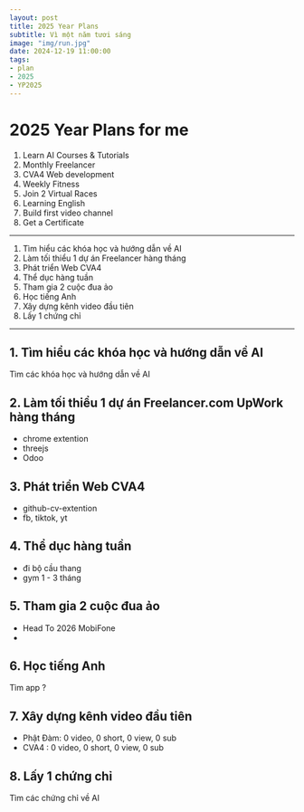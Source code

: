 ```yaml
---
layout: post
title: 2025 Year Plans
subtitle: Vì một năm tươi sáng
image: "img/run.jpg"
date: 2024-12-19 11:00:00
tags:
- plan
- 2025
- YP2025
---
```


# 2025 Year Plans for me

1. Learn AI Courses & Tutorials
2. Monthly Freelancer
3. CVA4 Web development
4. Weekly Fitness
5. Join 2 Virtual Races
6. Learning English
7. Build first video channel
8. Get a Certificate

-----

1. Tìm hiểu các khóa học và hướng dẫn về AI
2. Làm tối thiểu 1 dự án Freelancer hàng tháng
3. Phát triển Web CVA4
4. Thể dục hàng tuần
5. Tham gia 2 cuộc đua ảo
6. Học tiếng Anh
7. Xây dựng kênh video đầu tiên
8. Lấy 1 chứng chỉ

-----

## 1. Tìm hiểu các khóa học và hướng dẫn về AI
Tìm các khóa học và hướng dẫn về AI

## 2. Làm tối thiểu 1 dự án Freelancer.com UpWork hàng tháng
- chrome extention
- threejs
- Odoo

## 3. Phát triển Web CVA4
- github-cv-extention
- fb, tiktok, yt

## 4. Thể dục hàng tuần
- đi bộ cầu thang
- gym 1 - 3 tháng

## 5. Tham gia 2 cuộc đua ảo
- Head To 2026 MobiFone
- 

## 6. Học tiếng Anh
Tìm app ?

## 7. Xây dựng kênh video đầu tiên
- Phật Đàm: 0 video, 0 short, 0 view, 0 sub
- CVA4    : 0 video, 0 short, 0 view, 0 sub

## 8. Lấy 1 chứng chỉ
Tìm các chứng chỉ về AI